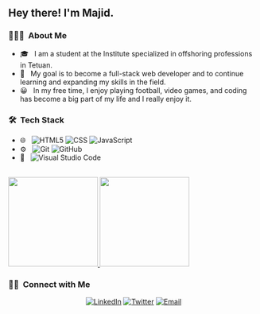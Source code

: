 <h2> Hey there! I'm Majid.</h2>


<h3> 👨🏻‍💻 &nbsp;About Me </h3>

- :mortar_board: &nbsp; I am a student at the Institute specialized in offshoring professions in Tetuan.
- :dart: &nbsp; My goal is to become a full-stack web developer and to continue learning and expanding my skills in the field.
- :grinning: &nbsp; In my free time, I enjoy playing football, video games, and coding has become a big part of my life and I really enjoy it.


<h3> 🛠 &nbsp;Tech Stack</h3>

- 🌐 &nbsp;
  ![HTML5](https://img.shields.io/badge/-HTML5-333333?style=flat&logo=HTML5)
  ![CSS](https://img.shields.io/badge/-CSS-333333?style=flat&logo=CSS3&logoColor=1572B6)
  ![JavaScript](https://img.shields.io/badge/-JavaScript-333333?style=flat&logo=javascript)
- ⚙️ &nbsp;
  ![Git](https://img.shields.io/badge/-Git-333333?style=flat&logo=git)
  ![GitHub](https://img.shields.io/badge/-GitHub-333333?style=flat&logo=github)
- 🔧 &nbsp;
  ![Visual Studio Code](https://img.shields.io/badge/-Visual%20Studio%20Code-333333?style=flat&logo=visual-studio-code&logoColor=007ACC)

<br/>

<a href="https://github.com/MajidALILOUCH">
  <img height="180em" src="https://github-readme-stats.vercel.app/api?username=MajidALILOUCH&theme=buefy&show_icons=true" />
  <img height="180em" src="https://github-readme-stats.vercel.app/api/top-langs/?username=MajidALILOUCH&theme=buefy&layout=compact" />
</a>

<br/>

<h3> 🤝🏻 &nbsp;Connect with Me </h3>

<p align="center">
<a href="https://www.linkedin.com/in/majid-alilouch/"><img alt="LinkedIn" src="https://img.shields.io/badge/LinkedIn-Majid%20Alilouch%20-blue?style=flat-square&logo=linkedin"></a>
<a href="https://www.twitter.com/majid_alilouch/"><img alt="Twitter" src="https://img.shields.io/badge/Twitter-majid_alilouch-blue?style=flat-square&logo=twitter"></a>
<a href="mailto:majidach2001@gmail.com"><img alt="Email" src="https://img.shields.io/badge/Email-majidach2001@gmail.com-blue?style=flat-square&logo=gmail"></a>
</p>
